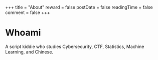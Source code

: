 +++
title = "About"
reward = false
postDate = false
readingTime = false
comment = false
+++

# Whoami

A script kiddie who studies Cybersecurity, CTF, Statistics, Machine Learning, and Chinese.
